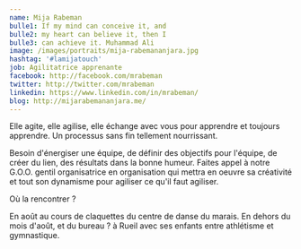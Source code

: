 ```yaml
---
name: Mija Rabeman
bulle1: If my mind can conceive it, and 
bulle2: my heart can believe it, then I 
bulle3: can achieve it. Muhammad Ali
image: /images/portraits/mija-rabemananjara.jpg
hashtag: '#lamijatouch'
job: Agilitatrice apprenante
facebook: http://facebook.com/mrabeman
twitter: http://twitter.com/mrabeman
linkedin: https://www.linkedin.com/in/mrabeman/
blog: http://mijarabemananjara.me/
---
```

Elle agite, elle agilise, elle échange avec vous pour apprendre et toujours apprendre. Un processus sans fin tellement nourrissant. 

Besoin d'énergiser une équipe, de définir des objectifs pour l'équipe, de créer du lien, des résultats dans la bonne humeur. 
Faites appel à notre G.O.O. gentil organisatrice en organisation qui mettra en oeuvre sa créativité et tout son dynamisme pour agiliser ce qu'il faut agiliser.

Où la rencontrer ? 

En août au cours de claquettes du centre de danse du marais. En dehors du mois d'août, et du bureau ? à Rueil avec ses enfants entre athlétisme et gymnastique.
